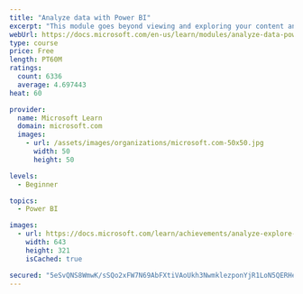 ```yaml
---
title: "Analyze data with Power BI"
excerpt: "This module goes beyond viewing and exploring your content and explains how to interact with it by working with reports and dashboards to uncover and share new business insights."
webUrl: https://docs.microsoft.com/en-us/learn/modules/analyze-data-power-bi/
type: course
price: Free
length: PT60M
ratings:
  count: 6336
  average: 4.697443
heat: 60

provider:
  name: Microsoft Learn
  domain: microsoft.com
  images:
    - url: /assets/images/organizations/microsoft.com-50x50.jpg
      width: 50
      height: 50

levels:
  - Beginner

topics:
  - Power BI

images:
  - url: https://docs.microsoft.com/learn/achievements/analyze-explore-data-power-bi-social.png
    width: 643
    height: 321
    isCached: true

secured: "5eSvQNS8WmwK/sSQo2xFW7N69AbFXtiVAoUkh3NwmklezponYjR1LoN5QERHeSKluqBLztlPTIqrcy20JEfJKO1Jx4Ii7myEXKRS27yZOJ/nn0EfEPAoEX3gqIWiWer8NTj7wZIfvz7yJXA4zWfI6bf2UIrA7yXs7Ah9fmBl42OuMHWWWwksYxowy1jm+0QdL06HH7Ps2SEyyNZalKtNrbr/HWtxBmuwi9NXyHSKFiNhSoSbstN/ogzQgYC/yCeTykOXOB8Bb7swraasfoshLeeHjUyB9dXQIxpWdk0gSAHavx2oa8VXf6EQN3tipKBIgWm+g3HekEsrEPU3HAY02AhrMn/gxDmvOiiNXswGfYfLVpR6kqvcjdT1hgW1iqalI4rUNAtifBlKohOH3JiETgL8JHtLH6C9VCslYY6gSsY=;0cGEn8HrHlAx2KiUnGZj/w=="
---
```


